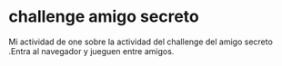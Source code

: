 # challenge amigo secreto

Mi actividad de one sobre la actividad del challenge del amigo secreto
.Entra al navegador y jueguen entre amigos.
